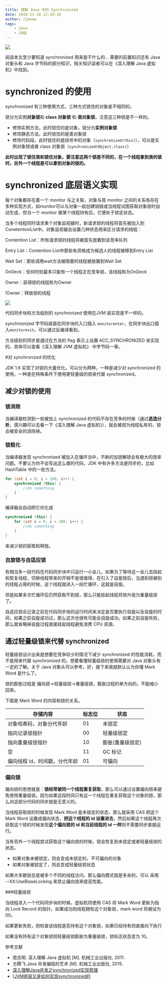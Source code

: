 ```yaml
---
title: 理解 Java 中的 Synchronized
date: 2018-11-10 12:39:10
author: zjmeow
tags:
	- Java
	- 16级
---
```


![](https://img2018.cnblogs.com/blog/1215522/201810/1215522-20181019205321289-1252834968.png)






阅读本文至少要知道 synchronized 用来是干什么的... 需要的前置知识还有 Java 对象头和 Java 字节码的部分知识，相关知识读者可以在《深入理解 Java 虚拟机》中找到。

# synchronized 的使用

synchronized 有三种使用方式，三种方式锁住的对象是不相同的。

锁分为实例**对象锁**和 **class 对象锁** 和 **类对象锁**，注意这三种锁是不一样的。 

* 修饰实例方法，此时锁住的是对象，锁分为**实例对象锁**
* 修饰静态方法，此时锁住的是类对象锁
* 修饰代码段，此时锁住的是括号中的对象（```synchronized(this)```），可以是实例对象锁或者 class 对象锁（```synchronized(Object.class)```）



**此时出现了锁住类和锁住对象，要注意这两个锁是不同的，在一个线程拿到类的锁时，另外一个线程是可以拿到对象的锁的。**





# synchronized 底层语义实现

每个对象都存在着一个 monitor 与之关联，对象与其 monitor 之间的关系有存在多种实现方式，如monitor可以与对象一起创建销毁或当线程试图获取对象锁时自动生成，但当一个 monitor 被某个线程持有后，它便处于锁定状态。

当多个线程同时请求某个对象监视器时，新请求锁的线程将首先被加入到ConetentionList中。对象监视器会设置几种状态用来区分请求的线程：

Contention List：所有请求锁的线程将被首先放置到该竞争队列

Entry List：Contention List中那些有资格成为候选人的线程被移到Entry List

Wait Set：那些调用wait方法被阻塞的线程被放置到Wait Set

OnDeck：任何时刻最多只能有一个线程正在竞争锁，该线程称为OnDeck

Owner：获得锁的线程称为Owner

!Owner：释放锁的线程

![](https://img2018.cnblogs.com/blog/1215522/201810/1215522-20181019205339196-1575680833.jpg)



代码同步块和方法级别的 synchronized 使用在JVM 层实现是不一样的。

synchrionized 字节码层面在同步块的入口插入 `monitorenter`，在同步块出口插入`monitorexit`。可以通过反编译看到。

方法级别的同步是通过在方法的 flag 表示上设置 ACC_SYNCHRONIZED 来实现的。具体可以查看《深入理解 JVM 虚拟机》 中字节码一章。

#对 synchronized 的优化

JDK 1.6 实现了对锁的大量优化。可以分为两种，一种是减少对 synchronized 的使用，一种是在特殊条件下使用更轻量级的锁来代替 synchronized。

## 减少对锁的使用

### 锁消除

当编译器检测到一些被加上 synchronized 的代码不存在竞争的时候（通过**逃逸分析**，感兴趣可以去看一下《深入理解 Java 虚拟机》），就会被视为线程私有的，锁会被安全的消除掉。



### 锁粗化

当编译器发现 synchronized 被加入在循环当中，不断的加锁解锁会有极大的效率问题。不要认为你不会写出这么傻的代码，JDK 中有许多方法是同步的，比如 HashTable 中的一些方法。

```java
for (int i = 0; i < 100; i++) {
    synchronized (this) {
        //do something
    }
}
```

编译器会自动把它优化成

```java
synchronized (this) {
    for (int i = 0; i < 100; i++) {
        //do something
    }
}
```

来减少锁的获取和释放。

### 自旋锁与自适应锁

有相当多一段代码在代码同步块中只运行一小会儿，如果为了等待这一会儿去挂起和恢复线程，切换线程带来的开销不是很值得，在引入了自旋锁后，当遇到锁被别的线程占用的时候，这个线程就进入一段忙循环，这就是自旋。

但是如果多次忙循环后仍然获取不到锁，那么只能挂起线程将锁升级为重量级锁了。

自适应锁会记录之前在代码同步快的运行时间来决定是否要执行自旋以及自旋的时间，如果之前自旋成功过，那么这次也很有可能会自旋成功。如果之前自旋失败，那么就省略掉自旋过程直接挂起线程避免浪费 CPU 资源。



## 通过轻量级锁来代替 synchronized

轻量级锁设计出来是想要在竞争较少的情况下减少 synchronized 的性能消耗，而不是用来代替 synchronized 的。想要看懂轻量级锁的使用需要对 Java 对象头有一定的了解。关于 Java 对象头可以参考。好，接下来我就默认认为你懂 Mark Word 是什么了。

锁的膨胀过程是 偏向锁→轻量级锁→重量级锁，膨胀过程的单方向的。不能缩小回来。

下面是 Mark Word 的内容和锁的关系。

| 存储内容                      | 标志位 | 状态             |
| ----------------------------- | ------ | ---------------- |
| 对象哈希码，对象分代年龄      | 01     | 未锁定           |
| 指向记录锁指针                | 00     | 轻量级锁定       |
| 指向重量级锁指针              | 10     | 膨胀(重量级锁定) |
| 空                            | 11     | GC 标记          |
| 偏向线程 id，时间戳，分代年龄 | 01     | 可偏向           |

### 偏向锁

偏向锁的思想就是：**锁经常被同一个线程重复获取**，那么可以通过设置偏向锁来避免使用重量级锁。因为如果这段时间只有这一个线程在重复获取这个对象的锁，那么对这部分代码的同步就是无意义的。

当线程获取锁的时候发现 Mark Word 是未锁定的状态，那么就采用 CAS 把这个 Mark Word 设置成偏向状态，**把这个线程的 id 设置进去**，然后如果这个线程再次获取这个锁的时候发现**这个偏向锁的 id 和当前线程的 id 一样**则不需要同步直接运行。





当有另外一个线程尝试获取这个偏向锁的时候，锁会恢复到未锁定或者轻量级锁的状态。

* 如果对象未被锁定，则会变成未锁定的，不可偏向的对象
* 如果对象被锁定了，则会变成轻量级锁状态





如果大多数锁总是被多个不同的线程访问，那么偏向模式就是多余的，可以 采用 --XX:UseBiaseLocking 来禁止偏向锁来提高性能。

###轻量级锁

当线程进入一个代码同步块的时候，虚拟机将使用 CAS 将 Mark Word 更新为指向 Lock Record 的指针。如果成功则线程拥有这个对象锁，mark word 将被设为 00。

如果更新失败，则检查该线程是否持有这个对象锁，如果已经持有则直接向下执行

如果没有持有这个对象锁则轻量级锁膨胀为重量级锁，锁标志状态变为 10。





参考文献

- 周志明. 深入理解 Java 虚拟机 [M]. 机械工业出版社, 2011.
- 方腾飞.Java 并发编程的艺术 [M]. 机械工业出版社, 2015.
- [深入理解Java并发之synchronized实现原理](https://blog.csdn.net/javazejian/article/details/72828483)
- [[JVM底层又是如何实现synchronized的](http://www.open-open.com/lib/view/open1352431526366.html)